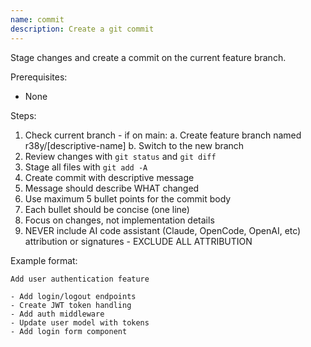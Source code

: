```yaml
---
name: commit
description: Create a git commit
---
```


Stage changes and create a commit on the current feature branch.

Prerequisites:

- None

Steps:

1. Check current branch - if on main: a. Create feature branch named r38y/[descriptive-name] b. Switch to the new branch
2. Review changes with `git status` and `git diff`
3. Stage all files with `git add -A`
4. Create commit with descriptive message
5. Message should describe WHAT changed
6. Use maximum 5 bullet points for the commit body
7. Each bullet should be concise (one line)
8. Focus on changes, not implementation details
9. NEVER include AI code assistant (Claude, OpenCode, OpenAI, etc) attribution or signatures - EXCLUDE ALL ATTRIBUTION

Example format:

```
Add user authentication feature

- Add login/logout endpoints
- Create JWT token handling
- Add auth middleware
- Update user model with tokens
- Add login form component
```

